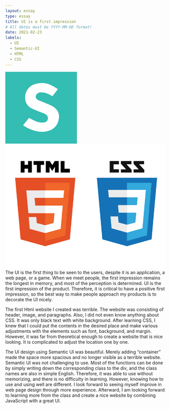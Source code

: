 ```yaml
---
layout: essay
type: essay
title: UI is a first impression
# All dates must be YYYY-MM-DD format!
date: 2021-02-23
labels:
  - UI
  - Semantic-UI
  - HTML
  - CSS
---
```

<div class="ui two column grid container">
  <div class="column">
    <img class="ui fluid image" src="../images/semantic_ui.png">
  </div>
  
  <div class="column">
    <img class="ui fluid image" src="../images/html_css.png">
  </div>
  
</div>
The UI is the first thing to be seen to the users, despite it is an application, a web page, or a game. When we meet people, the first impression remains the longest in memory, and most of the perception is determined. UI is the first impression of the product. Therefore, it is critical to have a positive first impression, so the best way to make people approach my products is to decorate the UI nicely.

The first Html website I created was terrible. The website was consisting of header, image, and paragraphs. Also, I did not even know anything about CSS. It was only black text with white background. After learning CSS, I knew that I could put the contents in the desired place and make various adjustments with the elements such as font, background, and margin. However, it was far from theoretical enough to create a website that is nice looking. It is complicated to adjust the location one by one.

The UI design using Semantic UI was beautiful. Merely adding “container” made the space more spacious and no longer visible as a terrible website. Semantic UI was not challenging to use. Most of the functions can be done by simply writing down the corresponding class to the div, and the class names are also in simple English. Therefore, it was able to use without memorizing, and there is no difficulty in learning. However, knowing how to use and using well are different. I look forward to seeing myself improve in web page design through more experience. Afterward, I am looking forward to learning more from the class and create a nice website by combining JavaScript with a great UI.
